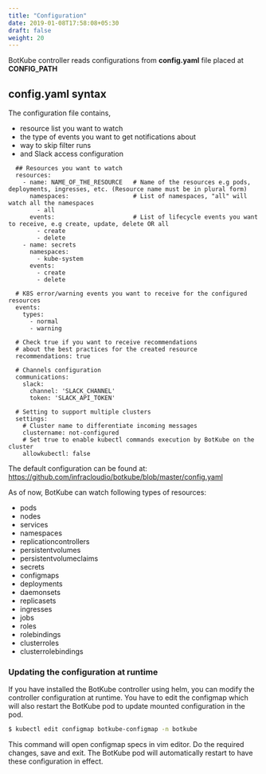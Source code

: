 ```yaml
---
title: "Configuration"
date: 2019-01-08T17:58:08+05:30
draft: false
weight: 20
---
```


BotKube controller reads configurations from **config.yaml** file placed at **CONFIG_PATH**

## config.yaml syntax
The configuration file contains, 

- resource list you want to watch
- the type of events you want to get notifications about
- way to skip filter runs
- and Slack access configuration

```
  ## Resources you want to watch
  resources:
    - name: NAME_OF_THE_RESOURCE   # Name of the resources e.g pods, deployments, ingresses, etc. (Resource name must be in plural form)
      namespaces:                  # List of namespaces, "all" will watch all the namespaces
        - all
      events:                      # List of lifecycle events you want to receive, e.g create, update, delete OR all
        - create
        - delete
    - name: secrets
      namespaces:
        - kube-system
      events:
        - create
        - delete

  # K8S error/warning events you want to receive for the configured resources
  events:
    types:
      - normal
      - warning

  # Check true if you want to receive recommendations
  # about the best practices for the created resource
  recommendations: true
  
  # Channels configuration
  communications:
    slack:
      channel: 'SLACK_CHANNEL'
      token: 'SLACK_API_TOKEN'

  # Setting to support multiple clusters
  settings:
    # Cluster name to differentiate incoming messages
    clustername: not-configured
    # Set true to enable kubectl commands execution by BotKube on the cluster
    allowkubectl: false
```
The default configuration can be found at:
https://github.com/infracloudio/botkube/blob/master/config.yaml


As of now, BotKube can watch following types of resources:

- pods
- nodes
- services
- namespaces
- replicationcontrollers
- persistentvolumes
- persistentvolumeclaims
- secrets
- configmaps
- deployments
- daemonsets
- replicasets
- ingresses
- jobs
- roles
- rolebindings
- clusterroles
- clusterrolebindings

### Updating the configuration at runtime
If you have installed the BotKube controller using helm, you can modify the controller configuration at runtime. You have to edit the configmap which will also restart the BotKube pod to update mounted configuration in the pod.

```bash
$ kubectl edit configmap botkube-configmap -n botkube
```
This command will open configmap specs in vim editor. Do the required changes, save and exit. The BotKube pod will automatically restart to have these configuration in effect.
